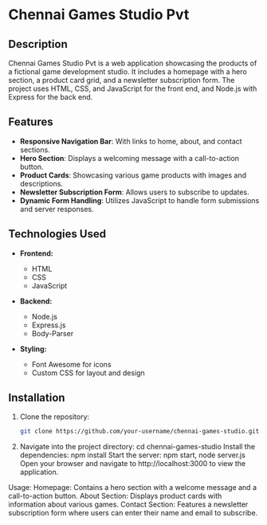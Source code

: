 # Chennai Games Studio Pvt

## Description

Chennai Games Studio Pvt is a web application showcasing the products of a fictional game development studio. It includes a homepage with a hero section, a product card grid, and a newsletter subscription form. The project uses HTML, CSS, and JavaScript for the front end, and Node.js with Express for the back end.

## Features

- **Responsive Navigation Bar**: With links to home, about, and contact sections.
- **Hero Section**: Displays a welcoming message with a call-to-action button.
- **Product Cards**: Showcasing various game products with images and descriptions.
- **Newsletter Subscription Form**: Allows users to subscribe to updates.
- **Dynamic Form Handling**: Utilizes JavaScript to handle form submissions and server responses.

## Technologies Used

- **Frontend:**
  - HTML
  - CSS
  - JavaScript

- **Backend:**
  - Node.js
  - Express.js
  - Body-Parser

- **Styling:**
  - Font Awesome for icons
  - Custom CSS for layout and design

## Installation

1. Clone the repository:

   ```bash
   git clone https://github.com/your-username/chennai-games-studio.git
2. Navigate into the project directory:
   cd chennai-games-studio
   Install the dependencies:
   npm install
  Start the server:
  npm start, node server.js
  Open your browser and navigate to http://localhost:3000 to view the application.

Usage:
     Homepage: Contains a hero section with a welcome message and a call-to-action button.
     About Section: Displays product cards with information about various games.
     Contact Section: Features a newsletter subscription form where users can enter their name and email to subscribe.
